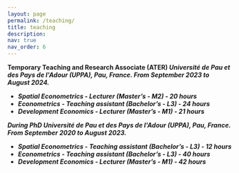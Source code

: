 ```yaml
---
layout: page
permalink: /teaching/
title: teaching
description: 
nav: true
nav_order: 6
---
```



<strong> Temporary Teaching and Research Associate (ATER)<strong>
<i> Université de Pau et des Pays de l'Adour (UPPA), Pau, France.<i>
<i>From September 2023 to August 2024.<i>

- Spatial Econometrics - Lecturer (Master’s - M2) - 20 hours
- Econometrics - Teaching assistant (Bachelor’s - L3) - 24 hours
- Development Economics - Lecturer (Master’s - M1) - 21 hours


<strong> During PhD <strong>
<i> Université de Pau et des Pays de l'Adour (UPPA), Pau, France.<i>
<i> From September 2020 to August 2023.<i> 

- Spatial Econometrics - Teaching assistant (Bachelor’s - L3) - 12 hours
- Econometrics - Teaching assistant (Bachelor’s - L3) - 40 hours
- Development Economics - Lecturer (Master’s - M1) - 42 hours


